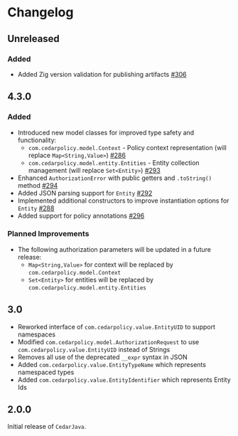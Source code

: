 # Changelog

## Unreleased
### Added
* Added Zig version validation for publishing artifacts [#306](https://github.com/cedar-policy/cedar-java/pull/306)

## 4.3.0
### Added
* Introduced new model classes for improved type safety and functionality:
  * `com.cedarpolicy.model.Context` - Policy context representation (will replace `Map<String,Value>`) [#286](https://github.com/cedar-policy/cedar-java/pull/286)
  * `com.cedarpolicy.model.entity.Entities` - Entity collection management (will replace `Set<Entity>`) [#293](https://github.com/cedar-policy/cedar-java/pull/293)
* Enhanced `AuthorizationError` with public getters and `.toString()` method [#294](https://github.com/cedar-policy/cedar-java/pull/294)
* Added JSON parsing support for `Entity` [#292](https://github.com/cedar-policy/cedar-java/pull/292)
* Implemented additional constructors to improve instantiation options for `Entity` [#288](https://github.com/cedar-policy/cedar-java/pull/288)
* Added support for policy annotations [#296](https://github.com/cedar-policy/cedar-java/pull/296)

### Planned Improvements
* The following authorization parameters will be updated in a future release:
  * `Map<String,Value>` for context will be replaced by `com.cedarpolicy.model.Context`
  * `Set<Entity>` for entities will be replaced by `com.cedarpolicy.model.entity.Entities`

## 3.0

* Reworked interface of `com.cedarpolicy.value.EntityUID` to support namespaces
* Modified `com.cedarpolicy.model.AuthorizationRequest` to use `com.cedarpolicy.value.EntityUID` instead of Strings
* Removes all use of the deprecated `__expr` syntax in JSON
* Added `com.cedarpolicy.value.EntityTypeName` which represents namespaced types
* Added `com.cedarpolicy.value.EntityIdentifier` which represents Entity Ids

## 2.0.0

Initial release of `CedarJava`.
